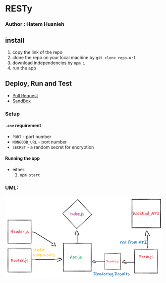 # RESTy

### Author : Hatem Husnieh

## install

1. copy the link of the repo
1. clone the repo on your local machine by `git clone repo-url`
1. download independencies by `npm i`
1. run the app

## Deploy, Run and Test

- [Pull Request](https://github.com/IbrahimAbuawad/counter/pull/1)
- [SandBox]()

### Setup

#### `.env` requirement

- `PORT` - port number
- `MONGODB_URL` - port number
- `SECRET` - a random secret for encryption

#### Running the app

- either:
  1. `npm start`

### UML:

![uml](./assets/counter.png)